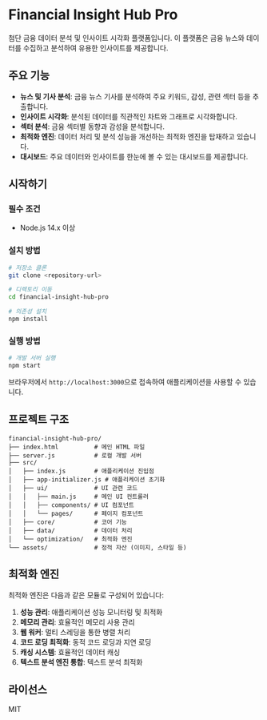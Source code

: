 # Financial Insight Hub Pro

첨단 금융 데이터 분석 및 인사이트 시각화 플랫폼입니다. 이 플랫폼은 금융 뉴스와 데이터를 수집하고 분석하여 유용한 인사이트를 제공합니다.

## 주요 기능

- **뉴스 및 기사 분석**: 금융 뉴스 기사를 분석하여 주요 키워드, 감성, 관련 섹터 등을 추출합니다.
- **인사이트 시각화**: 분석된 데이터를 직관적인 차트와 그래프로 시각화합니다.
- **섹터 분석**: 금융 섹터별 동향과 감성을 분석합니다.
- **최적화 엔진**: 데이터 처리 및 분석 성능을 개선하는 최적화 엔진을 탑재하고 있습니다.
- **대시보드**: 주요 데이터와 인사이트를 한눈에 볼 수 있는 대시보드를 제공합니다.

## 시작하기

### 필수 조건

- Node.js 14.x 이상

### 설치 방법

```bash
# 저장소 클론
git clone <repository-url>

# 디렉토리 이동
cd financial-insight-hub-pro

# 의존성 설치
npm install
```

### 실행 방법

```bash
# 개발 서버 실행
npm start
```

브라우저에서 `http://localhost:3000`으로 접속하여 애플리케이션을 사용할 수 있습니다.

## 프로젝트 구조

```
financial-insight-hub-pro/
├── index.html          # 메인 HTML 파일
├── server.js           # 로컬 개발 서버
├── src/
│   ├── index.js        # 애플리케이션 진입점
│   ├── app-initializer.js # 애플리케이션 초기화
│   ├── ui/             # UI 관련 코드
│   │   ├── main.js     # 메인 UI 컨트롤러
│   │   ├── components/ # UI 컴포넌트
│   │   └── pages/      # 페이지 컴포넌트
│   ├── core/           # 코어 기능
│   ├── data/           # 데이터 처리
│   └── optimization/   # 최적화 엔진
└── assets/             # 정적 자산 (이미지, 스타일 등)
```

## 최적화 엔진

최적화 엔진은 다음과 같은 모듈로 구성되어 있습니다:

1. **성능 관리**: 애플리케이션 성능 모니터링 및 최적화
2. **메모리 관리**: 효율적인 메모리 사용 관리
3. **웹 워커**: 멀티 스레딩을 통한 병렬 처리
4. **코드 로딩 최적화**: 동적 코드 로딩과 지연 로딩
5. **캐싱 시스템**: 효율적인 데이터 캐싱
6. **텍스트 분석 엔진 통합**: 텍스트 분석 최적화

## 라이선스

MIT 